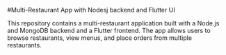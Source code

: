 #Multi-Restaurant App with Nodesj backend and Flutter UI

This repository contains a multi-restaurant application built with a Node.js and MongoDB backend and a Flutter frontend. 
The app allows users to browse restaurants, view menus, and place orders from multiple restaurants.
